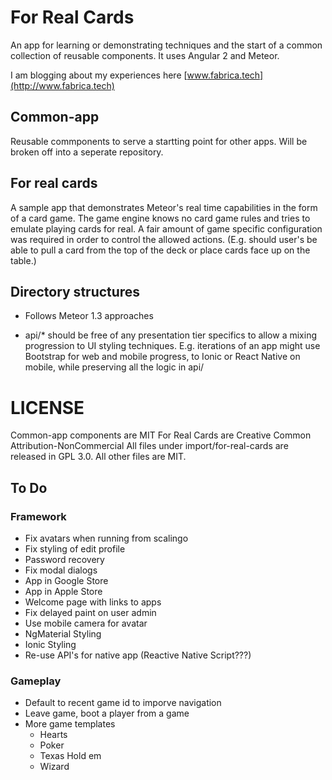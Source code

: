 # For Real Cards
An app for learning or demonstrating techniques and the start of a common collection of reusable components.  It uses Angular 2 and Meteor.

I am blogging about my experiences here [www.fabrica.tech](http://www.fabrica.tech)
 
## Common-app
Reusable commponents to serve a startting point for other apps.  Will be broken off into a seperate repository.

## For real cards
A sample app that demonstrates Meteor's real time capabilities in the form of a card game.  The game engine knows no card game rules and tries to emulate playing cards for real. 
 A fair amount of game specific configuration was required in order to control the allowed actions. (E.g. should user's be able to pull a card from the top of the deck or place cards 
 face up on the table.)
  
## Directory structures

* Follows Meteor 1.3 approaches

* api/* should be free of any presentation tier specifics to allow a mixing progression to UI styling techniques.  E.g. iterations of an app might use Bootstrap for 
web and mobile progress, to Ionic or React Native on mobile, while preserving all the logic in api/


# LICENSE

Common-app components are MIT
For Real Cards are Creative Common Attribution-NonCommercial
All files under import/for-real-cards are released in GPL 3.0.  All other files are MIT.

## To Do
### Framework
* Fix avatars when running from scalingo
* Fix styling of edit profile
* Password recovery
* Fix modal dialogs
* App in Google Store
* App in Apple Store
* Welcome page with links to apps
* Fix delayed paint on user admin
* Use mobile camera for avatar
* NgMaterial Styling
* Ionic Styling
* Re-use API's for native app (Reactive Native Script???)

### Gameplay
* Default to recent game id to imporve navigation
* Leave game, boot a player from a game
* More game templates
  * Hearts
  * Poker
  * Texas Hold em
  * Wizard
 




 

